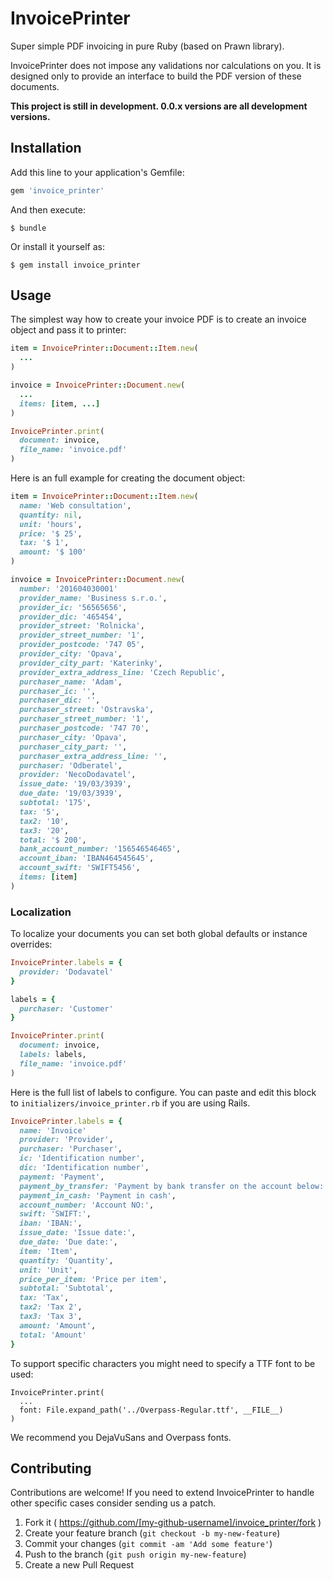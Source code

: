 # InvoicePrinter

Super simple PDF invoicing in pure Ruby (based on Prawn library).

InvoicePrinter does not impose any validations nor calculations on you. It is
designed only to provide an interface to build the PDF version of these documents.

**This project is still in development. 0.0.x versions are all development versions.**

## Installation

Add this line to your application's Gemfile:

```ruby
gem 'invoice_printer'
```

And then execute:

    $ bundle

Or install it yourself as:

    $ gem install invoice_printer

## Usage

The simplest way how to create your invoice PDF is to create an invoice object
and pass it to printer:

```ruby
item = InvoicePrinter::Document::Item.new(
  ...
)

invoice = InvoicePrinter::Document.new(
  ...
  items: [item, ...]
)

InvoicePrinter.print(
  document: invoice,
  file_name: 'invoice.pdf'
)
```

Here is an full example for creating the document object:

```ruby
item = InvoicePrinter::Document::Item.new(
  name: 'Web consultation',
  quantity: nil,
  unit: 'hours',
  price: '$ 25',
  tax: '$ 1',
  amount: '$ 100'
)

invoice = InvoicePrinter::Document.new(
  number: '201604030001'
  provider_name: 'Business s.r.o.',
  provider_ic: '56565656',
  provider_dic: '465454',
  provider_street: 'Rolnicka',
  provider_street_number: '1',
  provider_postcode: '747 05',
  provider_city: 'Opava',
  provider_city_part: 'Katerinky',
  provider_extra_address_line: 'Czech Republic',
  purchaser_name: 'Adam',
  purchaser_ic: '',
  purchaser_dic: '',
  purchaser_street: 'Ostravska',
  purchaser_street_number: '1',
  purchaser_postcode: '747 70',
  purchaser_city: 'Opava',
  purchaser_city_part: '',
  purchaser_extra_address_line: '',
  purchaser: 'Odberatel',
  provider: 'NecoDodavatel',
  issue_date: '19/03/3939',
  due_date: '19/03/3939',
  subtotal: '175',
  tax: '5',
  tax2: '10',
  tax3: '20',
  total: '$ 200',
  bank_account_number: '156546546465',
  account_iban: 'IBAN464545645',
  account_swift: 'SWIFT5456',
  items: [item]
)
```

### Localization

To localize your documents you can set both global defaults or instance
overrides:

```ruby
InvoicePrinter.labels = {
  provider: 'Dodavatel'
}

labels = {
  purchaser: 'Customer'
}

InvoicePrinter.print(
  document: invoice,
  labels: labels,
  file_name: 'invoice.pdf'
)
```

Here is the full list of labels to configure. You can paste and edit this block
to `initializers/invoice_printer.rb` if you are using Rails.

```ruby
InvoicePrinter.labels = {
  name: 'Invoice'
  provider: 'Provider',
  purchaser: 'Purchaser',
  ic: 'Identification number',
  dic: 'Identification number',
  payment: 'Payment',
  payment_by_transfer: 'Payment by bank transfer on the account below:',
  payment_in_cash: 'Payment in cash',
  account_number: 'Account NO:',
  swift: 'SWIFT:',
  iban: 'IBAN:',
  issue_date: 'Issue date:',
  due_date: 'Due date:',
  item: 'Item',
  quantity: 'Quantity',
  unit: 'Unit',
  price_per_item: 'Price per item',
  subtotal: 'Subtotal',
  tax: 'Tax',
  tax2: 'Tax 2',
  tax3: 'Tax 3',
  amount: 'Amount',
  total: 'Amount'
}
```

To support specific characters you might need to specify a TTF font to be used:

```
InvoicePrinter.print(
  ...
  font: File.expand_path('../Overpass-Regular.ttf', __FILE__)
)
```

We recommend you DejaVuSans and Overpass fonts.

## Contributing

Contributions are welcome! If you need to extend InvoicePrinter to handle
other specific cases consider sending us a patch.

1. Fork it ( https://github.com/[my-github-username]/invoice_printer/fork )
2. Create your feature branch (`git checkout -b my-new-feature`)
3. Commit your changes (`git commit -am 'Add some feature'`)
4. Push to the branch (`git push origin my-new-feature`)
5. Create a new Pull Request
